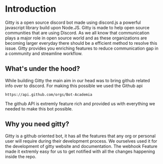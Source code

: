 # Introduction

Gitty is a open source discord bot made using discord.js a powerful javascript library build upon Node.JS. Gitty is made to help open source communities that are using Discord. As we all know that communication plays a major role in open source world and as these organizations are becoming larger everyday there should be a efficient method to resolve this issue. Gitty provides you enriching features to reduce communication gap in a community and streamline workflow.

## What's under the hood?

While building Gitty the main aim in our head was to bring github related info over to discord. For making this possible we used the Github api

```
https://api.github.com/orgs/Bot-Academia
```

The github API is extremly feature rich and provided us with everything we needed to make this bot possible.

## Why you need gitty?

Gitty is a github oriented bot, it has all the features that any org or personal user will require during their development process. We ourselves used it for the development of gitty website and documentation. The webhook Feature made it extremly easy for us to get notified with all the changes happening inside the repo.
